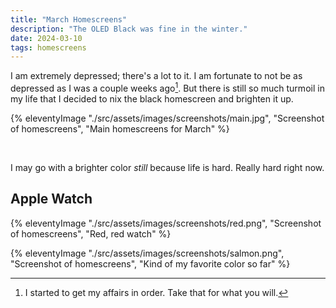 ```yaml
---
title: "March Homescreens"
description: "The OLED Black was fine in the winter."
date: 2024-03-10
tags: homescreens
---
```


I am extremely depressed; there's a lot to it. I am fortunate to not be as depressed as I was a couple weeks ago[^1]. But there is still so much turmoil in my life that I decided to nix the black homescreen and brighten it up.

{% eleventyImage "./src/assets/images/screenshots/main.jpg", "Screenshot of homescreens", "Main homescreens for March" %}


<br>

I may go with a brighter color *still* because life is hard. Really hard right now.

## Apple Watch

{% eleventyImage "./src/assets/images/screenshots/red.png", "Screenshot of homescreens", "Red, red watch" %}

{% eleventyImage "./src/assets/images/screenshots/salmon.png", "Screenshot of homescreens", "Kind of my favorite color so far" %}


[^1]: I started to get my affairs in order. Take that for what you will.